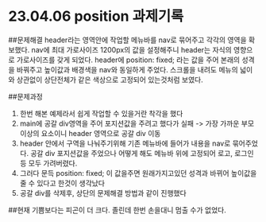 # 23.04.06 position 과제기록

##문제해결
header라는 영역안에 작업할 메뉴바를 nav로 묶어주고 각각의 영역을 확보했다.
nav에 최대 가로사이즈 1200px의 값을 설정해주니 header는 자식의 영향으로 가로사이즈를 갖게 되었다.
header에 position: fixed; 라는 값을 주어 본래의 성격을 바꿔주고 높이값과 배경색을 nav와 동일하게 주었다.
스크롤을 내려도 메뉴의 넓이와 상관없이 상단전체가 같은 색상으로 고정되어 있는것처럼 보였다.

##문제과정
1. 한번 해본 예제라서 쉽게 작업할 수 있을거란 착각을 했다
2. main에 공갈 div영역을 주어 포지션값을 주려고 했다가 실패 -> 가장 가까운 부모이상의 요소이니 header 영역으로 공갈 div 이동
3. header 안에서 구역을 나눠주기위해 기존 메뉴바에 들어가 내용을 nav로 묶어주었다. 공갈 div 포지션값을 주었으나 어떻게 해도 메뉴바 위에 고정되어 로고, 로그인등 모두 가려버렸다.
4. 그러다 문득 position: fixed; 이 값을주면 원래가지고있던 성격과 바뀌어 높이값을 줄 수 있다고 한것이 생각났다
5. 공갈 div를 삭제후, 상단의 문제해결 방법과 같이 진행했다

##현재 기쁨보다는 피곤이 더 크다. 졸린데 한번 손을대니 멈출 수가 없었다. 
